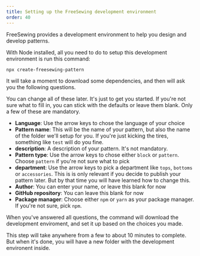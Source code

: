 ```yaml
---
title: Setting up the FreeSewing development environment
order: 40
---
```


FreeSewing provides a development environment to help you design and develop patterns.

With Node installed, all you need to do to setup this development environment is run this command:

```bash
npx create-freesewing-pattern
```

It will take a moment to download some dependencies, and then will ask you the following questions.

You can change all of these later. It's just to get you started.
If you're not sure what to fill in, you can stick with the defaults or leave them blank.
Only a few of these are mandatory.

-   **Language**: Use the arrow keys to chose the language of your choice
-   **Pattern name**: This will be the name of your pattern, but also the name of the folder we'll setup for you. If you're just kicking the tires, something like `test` will do you fine.
-   **description**: A description of your pattern. It's not mandatory.
-   **Pattern type**: Use the arrow keys to chose either `block` or `pattern`. Choose `pattern` if you're not sure what to pick
-   **department**: Use the arrow keys to pick a department like `tops`, `bottoms` or `accessories`. This is is only relevant if you decide to publish your pattern later. But by that time you will have learned how to change this.
-   **Author**: You can enter your name, or leave this blank for now
-   **GitHub repository**: You can leave this blank for now
-   **Package manager**: Choose either `npm` or `yarn` as your package manager. If you're not sure, pick `npm`.

When you've answered all questions, the command will download the development enviroment,
and set it up based on the choices you made.

This step will take anywhere from a few to about 10 minutes to complete.
But when it's done, you will have a new folder with the development environent inside.
